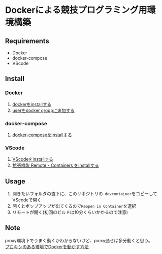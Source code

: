 # Dockerによる競技プログラミング用環境構築

## Requirements
- Docker
- docker-compose
- VScode

## Install 
### Docker
1. [dockerをinstallする](https://docs.docker.com/engine/install/)
2. [userをdocker groupに追加する](https://qiita.com/tifa2chan/items/9dc28a56efcfb50c7fbe)

### docker-compose
1. [docker-composeをinstallする](https://docs.docker.jp/compose/install.html#linux)

### VScode
1. [VScodeをinstallする](https://code.visualstudio.com/download)
2. [拡張機能 Remote - Containers をinstallする](https://marketplace.visualstudio.com/items?itemName=ms-vscode-remote.remote-containers)

## Usage
1. 開きたいフォルダの直下に、このリポジトリの`.devcontainer`をコピーしてVScodeで開く
2. 開くとポップアップが出てくるので`Reopen in Container`を選択
3. リモートが開く(初回のビルドは10分くらいかかるので注意)

## Note
proxy環境下でうまく動くかわからないけど、proxy通せば多分動くと思う。  
[プロキシのある環境でDockerを動かす方法](https://qiita.com/dkoide/items/ca1f4549dc426eaf3735)

